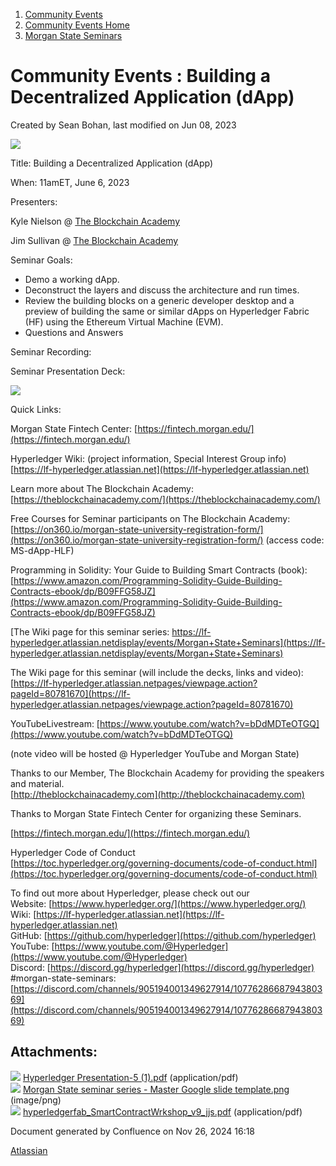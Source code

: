 1. [Community Events](index.html)
2. [Community Events Home](Community-Events-Home_21790731.html)
3. [Morgan State Seminars](Morgan-State-Seminars_21793775.html)

# Community Events : Building a Decentralized Application (dApp)

Created by Sean Bohan, last modified on Jun 08, 2023

![](attachments/21793925/21793968.png?height=250)

Title: Building a Decentralized Application (dApp)

When: 11amET, June 6, 2023

Presenters:

Kyle Nielson @ [The Blockchain Academy](http://theblockchainacademy.com) 

Jim Sullivan @ [The Blockchain Academy](http://theblockchainacademy.com)

Seminar Goals:

- Demo a working dApp.
- Deconstruct the layers and discuss the architecture and run times.
- Review the building blocks on a generic developer desktop and a preview of building the same or similar dApps on Hyperledger Fabric (HF) using the Ethereum Virtual Machine (EVM).
- Questions and Answers

Seminar Recording:

Seminar Presentation Deck:

[![](attachments/thumbnails/21793925/21793975)](attachments/21793925/21793975.pdf)

Quick Links:

Morgan State Fintech Center: [https://fintech.morgan.edu/](https://fintech.morgan.edu/)

Hyperledger Wiki: (project information, Special Interest Group info) [https://lf-hyperledger.atlassian.net](https://lf-hyperledger.atlassian.net)

Learn more about The Blockchain Academy: [https://theblockchainacademy.com/](https://theblockchainacademy.com/)

Free Courses for Seminar participants on The Blockchain Academy: [https://on360.io/morgan-state-university-registration-form/](https://on360.io/morgan-state-university-registration-form/) (access code: MS-dApp-HLF)

Programming in Solidity: Your Guide to Building Smart Contracts (book): [https://www.amazon.com/Programming-Solidity-Guide-Building-Contracts-ebook/dp/B09FFG58JZ](https://www.amazon.com/Programming-Solidity-Guide-Building-Contracts-ebook/dp/B09FFG58JZ)

[The Wiki page for this seminar series: https://lf-hyperledger.atlassian.netdisplay/events/Morgan+State+Seminars](https://lf-hyperledger.atlassian.netdisplay/events/Morgan+State+Seminars)

The Wiki page for this seminar (will include the decks, links and video): [https://lf-hyperledger.atlassian.netpages/viewpage.action?pageId=80781670](https://lf-hyperledger.atlassian.netpages/viewpage.action?pageId=80781670)

YouTubeLivestream: [https://www.youtube.com/watch?v=bDdMDTeOTGQ](https://www.youtube.com/watch?v=bDdMDTeOTGQ)

(note video will be hosted @ Hyperledger YouTube and Morgan State)

Thanks to our Member, The Blockchain Academy for providing the speakers and material.  
[http://theblockchainacademy.com](http://theblockchainacademy.com)

Thanks to Morgan State Fintech Center for organizing these Seminars.

[https://fintech.morgan.edu/](https://fintech.morgan.edu/)

Hyperledger Code of Conduct  
[https://toc.hyperledger.org/governing-documents/code-of-conduct.html](https://toc.hyperledger.org/governing-documents/code-of-conduct.html)

To find out more about Hyperledger, please check out our   
Website: [https://www.hyperledger.org/](https://www.hyperledger.org/)  
Wiki: [https://lf-hyperledger.atlassian.net](https://lf-hyperledger.atlassian.net)  
GitHub: [https://github.com/hyperledger](https://github.com/hyperledger)  
YouTube: [https://www.youtube.com/@Hyperledger](https://www.youtube.com/@Hyperledger)  
Discord: [https://discord.gg/hyperledger](https://discord.gg/hyperledger)  
#morgan-state-seminars: [https://discord.com/channels/905194001349627914/1077628668794380369](https://discord.com/channels/905194001349627914/1077628668794380369)

## Attachments:

![](images/icons/bullet_blue.gif) [Hyperledger Presentation-5 (1).pdf](attachments/21793925/21793926.pdf) (application/pdf)  
![](images/icons/bullet_blue.gif) [Morgan State seminar series - Master Google slide template.png](attachments/21793925/21793968.png) (image/png)  
![](images/icons/bullet_blue.gif) [hyperledgerfab\_SmartContractWrkshop\_v9\_jjs.pdf](attachments/21793925/21793975.pdf) (application/pdf)

Document generated by Confluence on Nov 26, 2024 16:18

[Atlassian](http://www.atlassian.com/)
